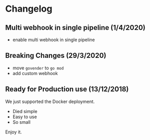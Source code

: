 # Changelog

## Multi webhook in single pipeline (1/4/2020)

- enable multi webhook in single pipeline

## Breaking Changes (29/3/2020)

- move `govender` to `go mod`
- add custom webhook

## Ready for Production use (13/12/2018)

We just supported the Docker deployment.

- Died simple
- Easy to use
- So small

Enjoy it.
